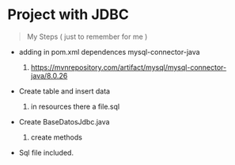 # Project with JDBC

> My Steps ( just to remember for me )
- adding in pom.xml dependences mysql-connector-java
	1. https://mvnrepository.com/artifact/mysql/mysql-connector-java/8.0.26

- Create table and insert data
	1. in resources there a file.sql

- Create BaseDatosJdbc.java
	1. create methods 

- Sql file included.